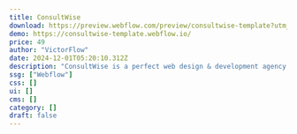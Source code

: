 ```yaml
---
title: ConsultWise
download: https://preview.webflow.com/preview/consultwise-template?utm_medium=preview_link&utm_source=dashboard&utm_content=consultwise-template&preview=228b25f7ccf4c58264156ee639ab3a1f&workflow=preview
demo: https://consultwise-template.webflow.io/
price: 49
author: "VictorFlow"
date: 2024-12-01T05:20:10.312Z
description: "ConsultWise is a perfect web design & development agency Webflow template. It suits web design, web development, digital marketing, startups, technology, IT solutions, UI/UX design, freelancers, SEO, consulting, and developers."
ssg: ["Webflow"]
css: []
ui: []
cms: []
category: []
draft: false
---
```


